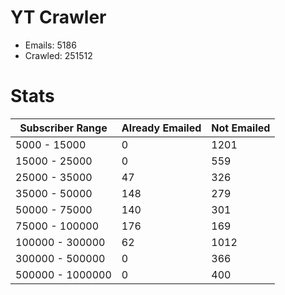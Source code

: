 # YT Crawler
- Emails: 5186
- Crawled: 251512

# Stats
| Subscriber Range  | Already Emailed | Not Emailed |
|-------|-------|-------|
| 5000 - 15000 | 0 | 1201 |
| 15000 - 25000 | 0 | 559 |
| 25000 - 35000 | 47 | 326 |
| 35000 - 50000 | 148 | 279 |
| 50000 - 75000 | 140 | 301 |
| 75000 - 100000 | 176 | 169 |
| 100000 - 300000 | 62 | 1012 |
| 300000 - 500000 | 0 | 366 |
| 500000 - 1000000 | 0 | 400 |
